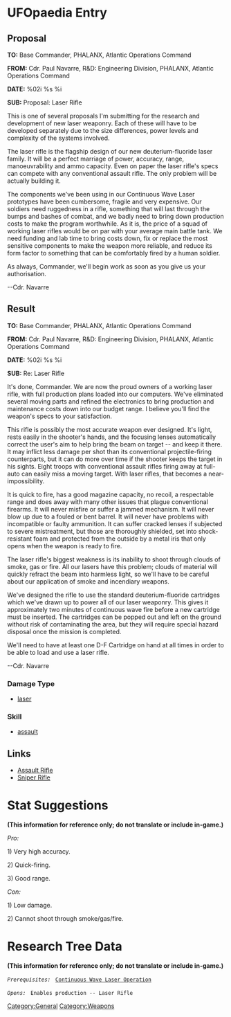 # UFOpaedia Entry

## Proposal

**TO:** Base Commander, PHALANX, Atlantic Operations Command

**FROM:** Cdr. Paul Navarre, R&D: Engineering Division, PHALANX,
Atlantic Operations Command

**DATE:** %02i %s %i

**SUB:** Proposal: Laser Rifle

This is one of several proposals I'm submitting for the research and
development of new laser weaponry. Each of these will have to be
developed separately due to the size differences, power levels and
complexity of the systems involved.

The laser rifle is the flagship design of our new deuterium-fluoride
laser family. It will be a perfect marriage of power, accuracy, range,
manoeuvrability and ammo capacity. Even on paper the laser rifle's specs
can compete with any conventional assault rifle. The only problem will
be actually building it.

The components we've been using in our Continuous Wave Laser prototypes
have been cumbersome, fragile and very expensive. Our soldiers need
ruggedness in a rifle, something that will last through the bumps and
bashes of combat, and we badly need to bring down production costs to
make the program worthwhile. As it is, the price of a squad of working
laser rifles would be on par with your average main battle tank. We need
funding and lab time to bring costs down, fix or replace the most
sensitive components to make the weapon more reliable, and reduce its
form factor to something that can be comfortably fired by a human
soldier.

As always, Commander, we'll begin work as soon as you give us your
authorisation.

--Cdr. Navarre

## Result

**TO:** Base Commander, PHALANX, Atlantic Operations Command

**FROM:** Cdr. Paul Navarre, R&D: Engineering Division, PHALANX,
Atlantic Operations Command

**DATE:** %02i %s %i

**SUB:** Re: Laser Rifle

It's done, Commander. We are now the proud owners of a working laser
rifle, with full production plans loaded into our computers. We've
eliminated several moving parts and refined the electronics to bring
production and maintenance costs down into our budget range. I believe
you'll find the weapon's specs to your satisfaction.

This rifle is possibly the most accurate weapon ever designed. It's
light, rests easily in the shooter's hands, and the focusing lenses
automatically correct the user's aim to help bring the beam on target --
and keep it there. It may inflict less damage per shot than its
conventional projectile-firing counterparts, but it can do more over
time if the shooter keeps the target in his sights. Eight troops with
conventional assault rifles firing away at full-auto can easily miss a
moving target. With laser rifles, that becomes a near-impossibility.

It is quick to fire, has a good magazine capacity, no recoil, a
respectable range and does away with many other issues that plague
conventional firearms. It will never misfire or suffer a jammed
mechanism. It will never blow up due to a fouled or bent barrel. It will
never have problems with incompatible or faulty ammunition. It can
suffer cracked lenses if subjected to severe mistreatment, but those are
thoroughly shielded, set into shock-resistant foam and protected from
the outside by a metal iris that only opens when the weapon is ready to
fire.

The laser rifle's biggest weakness is its inability to shoot through
clouds of smoke, gas or fire. All our lasers have this problem; clouds
of material will quickly refract the beam into harmless light, so we'll
have to be careful about our application of smoke and incendiary
weapons.

We've designed the rifle to use the standard deuterium-fluoride
cartridges which we've drawn up to power all of our laser weaponry. This
gives it approximately two minutes of continuous wave fire before a new
cartridge must be inserted. The cartridges can be popped out and left on
the ground without risk of contaminating the area, but they will require
special hazard disposal once the mission is completed.

We'll need to have at least one D-F Cartridge on hand at all times in
order to be able to load and use a laser rifle.

--Cdr. Navarre

### Damage Type

- [laser](Damage/laser "wikilink")

### Skill

- [assault](Skills/assault "wikilink")

## Links

- [Assault Rifle](Equipment/Primary_Weapons/Assault_Rifle "wikilink")
- [Sniper Rifle](Equipment/Primary_Weapons/Sniper_Rifle "wikilink")

# Stat Suggestions

**(This information for reference only; do not translate or include
in-game.)**

*Pro:*

1\) Very high accuracy.

2\) Quick-firing.

3\) Good range.

*Con:*

1\) Low damage.

2\) Cannot shoot through smoke/gas/fire.

# Research Tree Data

**(This information for reference only; do not translate or include
in-game.)**

*`Prerequisites:`*
` `[`Continuous Wave Laser Operation`](Research/Continuous_Wave_Laser_Operation "wikilink")

*`Opens:`*
` Enables production -- Laser Rifle`

[Category:General](Category:General "wikilink")
[Category:Weapons](Category:Weapons "wikilink")